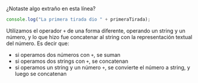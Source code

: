 ¿Notaste algo extraño en esta línea?

```javascript
console.log("La primera tirada dio " + primeraTirada);
```

Utilizamos el operador `+` de una forma diferente, operando un string y un número, y lo que hizo fue concatenar al string con la representación textual del número. Es decir que:

* si operamos dos números con `+`, se suman
* si operamos dos strings con `+`, se concatenan
* si operamos un string y un número `+`, se convierte el número a string, y luego se concatenan
